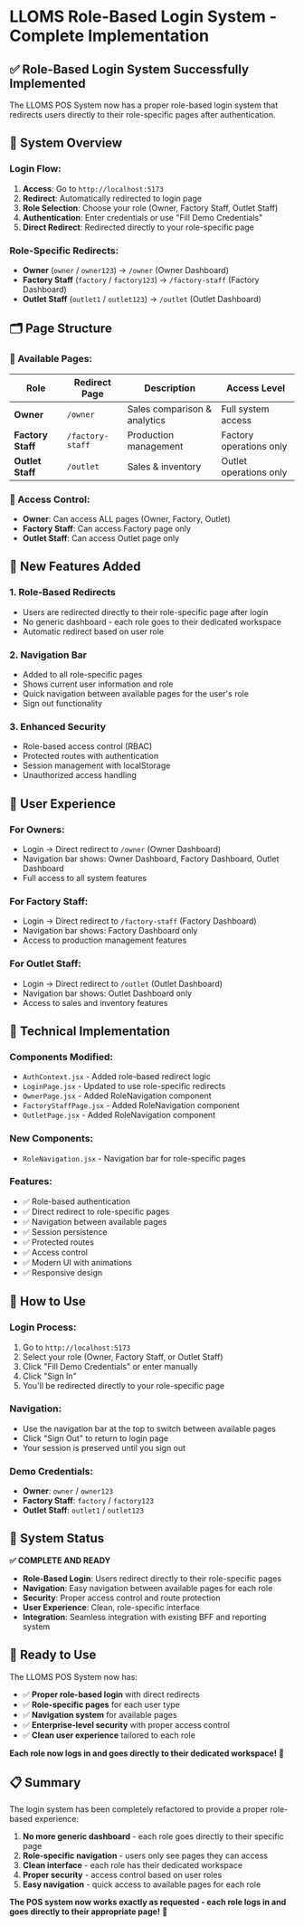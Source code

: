 # LLOMS Role-Based Login System - Complete Implementation

## ✅ **Role-Based Login System Successfully Implemented**

The LLOMS POS System now has a proper role-based login system that redirects users directly to their role-specific pages after authentication.

## 🎯 **System Overview**

### **Login Flow:**

1. **Access**: Go to `http://localhost:5173`
2. **Redirect**: Automatically redirected to login page
3. **Role Selection**: Choose your role (Owner, Factory Staff, Outlet Staff)
4. **Authentication**: Enter credentials or use "Fill Demo Credentials"
5. **Direct Redirect**: Redirected directly to your role-specific page

### **Role-Specific Redirects:**

- **Owner** (`owner` / `owner123`) → `/owner` (Owner Dashboard)
- **Factory Staff** (`factory` / `factory123`) → `/factory-staff` (Factory Dashboard)
- **Outlet Staff** (`outlet1` / `outlet123`) → `/outlet` (Outlet Dashboard)

## 🗂️ **Page Structure**

### **📍 Available Pages:**

| Role              | Redirect Page    | Description                  | Access Level            |
| ----------------- | ---------------- | ---------------------------- | ----------------------- |
| **Owner**         | `/owner`         | Sales comparison & analytics | Full system access      |
| **Factory Staff** | `/factory-staff` | Production management        | Factory operations only |
| **Outlet Staff**  | `/outlet`        | Sales & inventory            | Outlet operations only  |

### **🔐 Access Control:**

- **Owner**: Can access ALL pages (Owner, Factory, Outlet)
- **Factory Staff**: Can access Factory page only
- **Outlet Staff**: Can access Outlet page only

## 🎨 **New Features Added**

### **1. Role-Based Redirects**

- Users are redirected directly to their role-specific page after login
- No generic dashboard - each role goes to their dedicated workspace
- Automatic redirect based on user role

### **2. Navigation Bar**

- Added to all role-specific pages
- Shows current user information and role
- Quick navigation between available pages for the user's role
- Sign out functionality

### **3. Enhanced Security**

- Role-based access control (RBAC)
- Protected routes with authentication
- Session management with localStorage
- Unauthorized access handling

## 🚀 **User Experience**

### **For Owners:**

- Login → Direct redirect to `/owner` (Owner Dashboard)
- Navigation bar shows: Owner Dashboard, Factory Dashboard, Outlet Dashboard
- Full access to all system features

### **For Factory Staff:**

- Login → Direct redirect to `/factory-staff` (Factory Dashboard)
- Navigation bar shows: Factory Dashboard only
- Access to production management features

### **For Outlet Staff:**

- Login → Direct redirect to `/outlet` (Outlet Dashboard)
- Navigation bar shows: Outlet Dashboard only
- Access to sales and inventory features

## 🔧 **Technical Implementation**

### **Components Modified:**

- `AuthContext.jsx` - Added role-based redirect logic
- `LoginPage.jsx` - Updated to use role-specific redirects
- `OwnerPage.jsx` - Added RoleNavigation component
- `FactoryStaffPage.jsx` - Added RoleNavigation component
- `OutletPage.jsx` - Added RoleNavigation component

### **New Components:**

- `RoleNavigation.jsx` - Navigation bar for role-specific pages

### **Features:**

- ✅ Role-based authentication
- ✅ Direct redirect to role-specific pages
- ✅ Navigation between available pages
- ✅ Session persistence
- ✅ Protected routes
- ✅ Access control
- ✅ Modern UI with animations
- ✅ Responsive design

## 📱 **How to Use**

### **Login Process:**

1. Go to `http://localhost:5173`
2. Select your role (Owner, Factory Staff, or Outlet Staff)
3. Click "Fill Demo Credentials" or enter manually
4. Click "Sign In"
5. You'll be redirected directly to your role-specific page

### **Navigation:**

- Use the navigation bar at the top to switch between available pages
- Click "Sign Out" to return to login page
- Your session is preserved until you sign out

### **Demo Credentials:**

- **Owner**: `owner` / `owner123`
- **Factory Staff**: `factory` / `factory123`
- **Outlet Staff**: `outlet1` / `outlet123`

## 🎉 **System Status**

**✅ COMPLETE AND READY**

- **Role-Based Login**: Users redirect directly to their role-specific pages
- **Navigation**: Easy navigation between available pages for each role
- **Security**: Proper access control and route protection
- **User Experience**: Clean, role-specific interface
- **Integration**: Seamless integration with existing BFF and reporting system

## 🚀 **Ready to Use**

The LLOMS POS System now has:

- ✅ **Proper role-based login** with direct redirects
- ✅ **Role-specific pages** for each user type
- ✅ **Navigation system** for available pages
- ✅ **Enterprise-level security** with proper access control
- ✅ **Clean user experience** tailored to each role

**Each role now logs in and goes directly to their dedicated workspace!** 🎯

## 📋 **Summary**

The login system has been completely refactored to provide a proper role-based experience:

1. **No more generic dashboard** - each role goes directly to their specific page
2. **Role-specific navigation** - users only see pages they can access
3. **Clean interface** - each role has their dedicated workspace
4. **Proper security** - access control based on user roles
5. **Easy navigation** - quick access to available pages for each role

**The POS system now works exactly as requested - each role logs in and goes directly to their appropriate page!** 🎉
